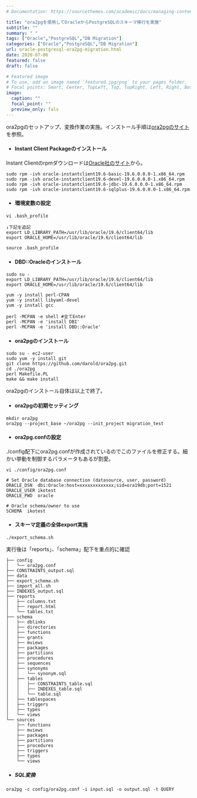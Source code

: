 ```yaml
---
# Documentation: https://sourcethemes.com/academic/docs/managing-content/

title: "ora2pgを使用してOracleからPostgreSQLのスキーマ移行を実施"
subtitle: ""
summary: " "
tags: ["Oracle","PostgreSQL","DB Migration"]
categories: ["Oracle","PostgreSQL","DB Migration"]
url: oracle-postgresql-ora2pg-migration.html
date: 2020-07-06
featured: false
draft: false

# Featured image
# To use, add an image named `featured.jpg/png` to your pages folder.
# Focal points: Smart, Center, TopLeft, Top, TopRight, Left, Right, BottomLeft, Bottom, BottomRight.
image:
  caption: ""
  focal_point: ""
  preview_only: fals
---
```


ora2pgのセットアップ、変換作業の実施。インストール手順は[ora2pgのサイト](http://ora2pg.darold.net/documentation.html)を参照。

- #### Instant Client Packageのインストール

Instant Clientのrpmダウンロードは[Oracle社のサイト](https://www.oracle.com/database/technologies/instant-client/linux-x86-64-downloads.html)から。

```
sudo rpm -ivh oracle-instantclient19.6-basic-19.6.0.0.0-1.x86_64.rpm
sudo rpm -ivh oracle-instantclient19.6-devel-19.6.0.0.0-1.x86_64.rpm
sudo rpm -ivh oracle-instantclient19.6-jdbc-19.6.0.0.0-1.x86_64.rpm
sudo rpm -ivh oracle-instantclient19.6-sqlplus-19.6.0.0.0-1.x86_64.rpm
```

- #### 環境変数の設定

```
vi .bash_profile

↓下記を追記
export LD_LIBRARY_PATH=/usr/lib/oracle/19.6/client64/lib
export ORACLE_HOME=/usr/lib/oracle/19.6/client64/lib
```

```
source .bash_profile
```

- #### DBD::Oracleのインストール

```
sudo su -
export LD_LIBRARY_PATH=/usr/lib/oracle/19.6/client64/lib
export ORACLE_HOME=/usr/lib/oracle/19.6/client64/lib

yum -y install perl-CPAN
yum -y install libyaml-devel
yum -y install gcc

perl -MCPAN -e shell #全てEnter
perl -MCPAN -e 'install DBI'
perl -MCPAN -e 'install DBD::Oracle'
```

- #### ora2pgのインストール

```
sudo su - ec2-user
sudo yum -y install git
git clone https://github.com/darold/ora2pg.git
cd ./ora2pg
perl Makefile.PL
make && make install
```

ora2pgのインストール自体は以上で終了。

- #### ora2pgの初期セッティング

```
mkdir ora2pg
ora2pg --project_base ~/ora2pg --init_project migration_test
```

- #### ora2pg.confの設定

./config配下にora2pg.confが作成されているのでこのファイルを修正する。細かい挙動を制御するパラメータもあるが割愛。

```
vi ./config/ora2pg.conf
```

```
# Set Oracle database connection (datasource, user, password)
ORACLE_DSN	dbi:Oracle:host=xxxxxxxxxxxxx;sid=ora19db;port=1521
ORACLE_USER	ikotest
ORACLE_PWD	oracle

# Oracle schema/owner to use
SCHEMA	ikotest
```

- #### スキーマ定義の全体export実施

```
./export_schema.sh
```

実行後は「reports」、「schema」配下を重点的に確認

```
├── config
│   └── ora2pg.conf
├── CONSTRAINTS_output.sql
├── data
├── export_schema.sh
├── import_all.sh
├── INDEXES_output.sql
├── reports
│   ├── columns.txt
│   ├── report.html
│   └── tables.txt
├── schema
│   ├── dblinks
│   ├── directories
│   ├── functions
│   ├── grants
│   ├── mviews
│   ├── packages
│   ├── partitions
│   ├── procedures
│   ├── sequences
│   ├── synonyms
│   │   └── synonym.sql
│   ├── tables
│   │   ├── CONSTRAINTS_table.sql
│   │   ├── INDEXES_table.sql
│   │   └── table.sql
│   ├── tablespaces
│   ├── triggers
│   ├── types
│   └── views
└── sources
    ├── functions
    ├── mviews
    ├── packages
    ├── partitions
    ├── procedures
    ├── triggers
    ├── types
    └── views
```

- ##### SQL変換

```
ora2pg -c config/ora2pg.conf -i input.sql -o output.sql -t QUERY
```







